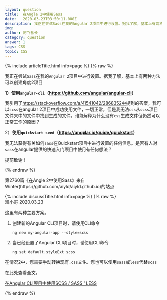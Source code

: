 ```yaml
---
layout: question
title:  在Angle 2中使用Sass
date:   2020-03-23T03:50:11.000Z
description: 我正在尝试Sass在我的Angular 2项目中进行设置。据我了解，基本上有两种方法可以创建角度2项目1）使用angular-cli（https //...
img: 
author: 阿飞番长
category: question
answer: 1
tags: CSS
topic: CSS
---
```

<div class="article-root">
  <div class="article">
    {% include articleTitle.html info=page %}
    {% raw %}
    <div class="article-content"><p><font style="vertical-align: inherit;"><font style="vertical-align: inherit;">我正在尝试</font></font><code>Sass</code><font style="vertical-align: inherit;"><font style="vertical-align: inherit;">在我的</font></font><code>Angular 2</code><font style="vertical-align: inherit;"><font style="vertical-align: inherit;">项目中</font><font style="vertical-align: inherit;">进行设置</font><font style="vertical-align: inherit;">。</font><font style="vertical-align: inherit;">据我了解，基本上有两种方法可以创建角度2项目</font></font></p>

<p><strong><font style="vertical-align: inherit;"><font style="vertical-align: inherit;">1）使用</font></font><code>angular-cli</code><font style="vertical-align: inherit;"><font style="vertical-align: inherit;">（</font></font><a href="https://github.com/angular/angular-cli" rel="noreferrer"><font style="vertical-align: inherit;"><font style="vertical-align: inherit;">https://github.com/angular/angular-cli</font></font></a><font style="vertical-align: inherit;"><font style="vertical-align: inherit;">）</font></font></strong></p>

<p><font style="vertical-align: inherit;"><font style="vertical-align: inherit;">我引用了</font></font><a href="https://stackoverflow.com/a/41541042/2868352"><font style="vertical-align: inherit;"><font style="vertical-align: inherit;">https://stackoverflow.com/a/41541042/2868352中</font></font></a><font style="vertical-align: inherit;"><font style="vertical-align: inherit;">提到的答案</font><font style="vertical-align: inherit;">，我可以</font></font><code>scss</code><font style="vertical-align: inherit;"><font style="vertical-align: inherit;">在angular 2项目中</font><font style="vertical-align: inherit;">成功使用</font><font style="vertical-align: inherit;">文件，一切正常，但是我无法</font></font><code>css</code><font style="vertical-align: inherit;"><font style="vertical-align: inherit;">从</font></font><code>scss</code><font style="vertical-align: inherit;"><font style="vertical-align: inherit;">项目文件夹中的文件中</font><font style="vertical-align: inherit;">找到生成的</font><font style="vertical-align: inherit;">文件</font><font style="vertical-align: inherit;">。</font><font style="vertical-align: inherit;">谁能解释为什么没有</font></font><code>css</code><font style="vertical-align: inherit;"><font style="vertical-align: inherit;">生成文件但仍然可以正常工作的原因？</font></font></p>

<p><font style="vertical-align: inherit;"><font style="vertical-align: inherit;">2）</font></font><strong><font style="vertical-align: inherit;"><font style="vertical-align: inherit;">使用</font></font><code>quickstart seed</code><font style="vertical-align: inherit;"><font style="vertical-align: inherit;">（</font></font><a href="https://angular.io/guide/quickstart" rel="noreferrer"><font style="vertical-align: inherit;"><font style="vertical-align: inherit;">https://angular.io/guide/quickstart</font></font></a><font style="vertical-align: inherit;"><font style="vertical-align: inherit;">）</font></font></strong></p>

<p><font style="vertical-align: inherit;"><font style="vertical-align: inherit;">我无法获得有关如何</font></font><code>sass</code><font style="vertical-align: inherit;"><font style="vertical-align: inherit;">在Quickstart项目中</font><font style="vertical-align: inherit;">进行设置的任何信息</font><font style="vertical-align: inherit;">。</font><font style="vertical-align: inherit;">是否有人对</font></font><code>sass</code><font style="vertical-align: inherit;"><font style="vertical-align: inherit;">在angular提供的快速入门项目中</font><font style="vertical-align: inherit;">使用有任何想法</font><font style="vertical-align: inherit;">？</font></font></p>

<p><font style="vertical-align: inherit;"><font style="vertical-align: inherit;">提前致谢！</font></font></p></div>
    {% endraw %}
  </div>
  <p class="winter_mark">第2760篇《在Angle 2中使用Sass》来自Winter(https://github.com/aiyld/aiyld.github.io)的站点</p>
  <div class="discuss-wrapper">
    {% include discussTitle.html info=page %}
    {% raw %}
    <div class="discuss-item">
        <div class="discuss-parent">
          <div class="discuss-meta">
            <span class="discuss-user">凯小哥</span>
            <span class="discuss-time">2020.03.23</span>
          </div>
          <div class="discuss-comment"><p><font style="vertical-align: inherit;"><font style="vertical-align: inherit;">这里有两种主要方案。</font></font></p>

<ol>
<li><p><font style="vertical-align: inherit;"><font style="vertical-align: inherit;">创建新的Angular CLI项目时，请使用CLI命令</font></font></p>

<p><code>ng new my-angular-app --style=scss</code></p></li>
<li><p><font style="vertical-align: inherit;"><font style="vertical-align: inherit;">当已经设置了Angular CLI项目时，请使用CLI命令</font></font></p>

<p><code>ng set default.styleExt scss</code></p></li>
</ol>

<p><font style="vertical-align: inherit;"><font style="vertical-align: inherit;">在情况2中，您需要手动转换现有</font></font><code>.css</code><font style="vertical-align: inherit;"><font style="vertical-align: inherit;">文件。</font><font style="vertical-align: inherit;">您也可以使用</font></font><code>sass</code><font style="vertical-align: inherit;"><font style="vertical-align: inherit;">或</font></font><code>less</code><font style="vertical-align: inherit;"><font style="vertical-align: inherit;">代替</font></font><code>scss</code></p>

<p><font style="vertical-align: inherit;"><font style="vertical-align: inherit;">在此处查看全文。</font></font></p>

<p><a href="http://codetonics.com/angular/using-scss-sass-less-with-angular/" rel="nofollow noreferrer"><font style="vertical-align: inherit;"><font style="vertical-align: inherit;">在Angular CLI项目中使用SCSS / SASS / LESS</font></font></a></p></div>
        </div></div>
    {% endraw %}
  </div>
<div>
